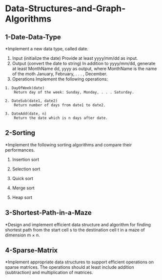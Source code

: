 # Data-Structures-and-Graph-Algorithms
## 1-Date-Data-Type
*Implement a new data type, called date.
  1. Input (initialize the date)
    Provide at least yyyy/mm/dd as input.
  2. Output (convert the date to string)
    In addition to yyyy/mm/dd, generate at least MonthName dd, yyyy as output, where MonthName is the name of the moth January, February, . . . , December.
  3. Operations
    Implement the following operations:
    
    1. DayOfWeek(date)
        Return day of the week: Sunday, Monday, . . . Saturday.
        
    2. DateSub(date1, date2)
        Return number of days from date1 to date2.
        
    3. DateAdd(date, n)
        Return the date which is n days after date.
## 2-Sorting
*Implement the following sorting algorithms and compare their performances.

  1. Insertion sort

  2. Selection sort

  3. Quick sort

  4. Merge sort

  5. Heap sort
## 3-Shortest-Path-in-a-Maze
*Design and implement efficient data structure and algorithm for finding shortest path from the start cell s to the destination cell t in a maze of dimension m × n.
## 4-Sparse-Matrix
*Implement appropriate data structures to support efficient operations on sparse matrices. The operations should at least include addition (subtraction) and multiplication of matrices.
